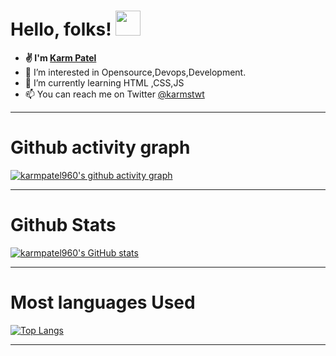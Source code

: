 # Hello, folks! <img src="https://github.com/TheDudeThatCode/TheDudeThatCode/blob/master/Assets/Hi.gif" width="40px">


- <b width="40px">✌ I'm <a href="https://twitter.com/karmstwt">Karm Patel</a></b>
- 👀 I’m interested in Opensource,Devops,Development.
- 🌱 I’m currently learning HTML ,CSS,JS
- 📫 You can reach me on Twitter <a href="https://twitter.com/karmstwt">@karmstwt</a>

<!---
Karmpatel960/Karmpatel960 is a ✨ special ✨ repository because its `README.md` (this file) appears on your GitHub profile.
You can click the Preview link to take a look at your changes.
--->

---------------
# Github activity graph
[![karmpatel960's github activity graph](https://activity-graph.herokuapp.com/graph?username=karmpatel960&bg_color=ffffff&color=9e4c98&line=9e4c98&point=403d3d&area=true&hide_border=true)](https://github.com/ashutosh00710/github-readme-activity-graph)

---------------
# Github Stats
[![karmpatel960's GitHub stats](https://github-readme-stats.vercel.app/api?username=karmpatel960&show_icons=true&theme=dark)](https://github.com/karmpatel960/github-readme-stats)

--------------
# Most languages Used
[![Top Langs](https://github-readme-stats.vercel.app/api/top-langs/?username=karmpatel960&theme=dark)](https://github.com/karmpatel960/github-readme-stats)           


-------------
